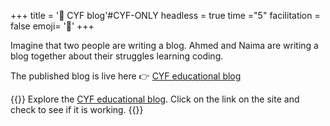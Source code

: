 +++
title = '📝 CYF blog'#CYF-ONLY
headless = true
time ="5"
facilitation = false
emoji= '🧩'
+++

Imagine that two people are writing a blog.
Ahmed and Naima are writing a blog together about their struggles learning coding.

The published blog is live here 👉 <!-- CYF-ONLY -->[CYF educational blog](https://git-demo-week1.netlify.app/)<!-- END-CYF-ONLY -->

{{<note type="exercise" title="exercise 1.1">}}
Explore the [CYF educational blog](https://git-demo-week1.netlify.app/). Click on the link on the site and check to see if it is working.
{{</note>}}

